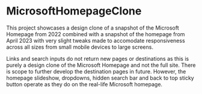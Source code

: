 # MicrosoftHomepageClone

This project showcases a design clone of a snapshot of the Microsoft Homepage from 2022 combined with a snapshot of the homepage from April 2023 with very slight tweaks made to accomodate responsiveness across all sizes from small mobile devices to large screens.

Links and search inputs do not return new pages or destinations as this is purely a design clone of the Microsoft Homepage and not the full site. There is scope to further develop the destination pages in future. However, the homepage slideshow, dropdowns, hidden search bar and back to top sticky button operate as they do on the real-life Microsoft homepage.


